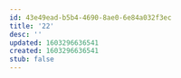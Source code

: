 ```yaml
---
id: 43e49ead-b5b4-4690-8ae0-6e84a032f3ec
title: '22'
desc: ''
updated: 1603296636541
created: 1603296636541
stub: false
---
```


